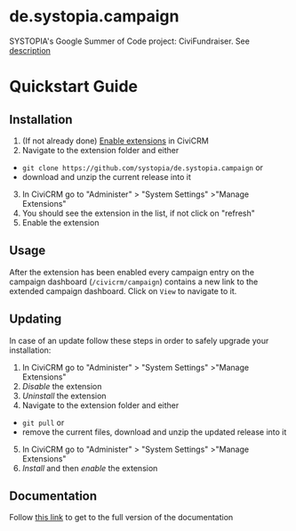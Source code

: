 # de.systopia.campaign
SYSTOPIA's Google Summer of Code project: CiviFundraiser. See [description](http://wiki.civicrm.org/confluence/display/CRM/Google+Summer+of+Code+-+2015#GoogleSummerofCode-2015-StrategicFundraisingandCampaigning)

# Quickstart Guide

## Installation
1. (If not already done) [Enable extensions](http://wiki.civicrm.org/confluence/display/CRMDOC/Extensions) in CiviCRM
2. Navigate to the extension folder and either
  * ```git clone https://github.com/systopia/de.systopia.campaign``` or
  * download and unzip the current release into it
3. In CiviCRM go to "Administer" > "System Settings" >"Manage Extensions"
4. You should see the extension in the list, if not click on "refresh"
5. Enable the extension

## Usage
After the extension has been enabled every campaign entry on the campaign dashboard (```/civicrm/campaign```) contains a new link to the extended campaign dashboard. Click on ```View``` to navigate to it.

## Updating
In case of an update follow these steps in order to safely upgrade your installation:

1. In CiviCRM go to "Administer" > "System Settings" >"Manage Extensions"
2. *Disable* the extension
3. *Uninstall* the extension
4. Navigate to the extension folder and either
  * ```git pull``` or
  * remove the current files, download and unzip the updated release into it
5. In CiviCRM go to "Administer" > "System Settings" >"Manage Extensions"
6. *Install* and then *enable* the extension

## Documentation
Follow [this link](https://github.com/systopia/de.systopia.campaign/blob/master/USERDOC.md) to get to the full version of the documentation
